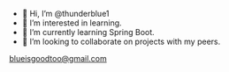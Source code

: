 - 👋 Hi, I’m @thunderblue1
- 👀 I’m interested in learning.
- 🌱 I’m currently learning Spring Boot.
- 💞️ I’m looking to collaborate on projects with my peers.

blueisgoodtoo@gmail.com


<!---

--->
